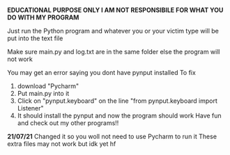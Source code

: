 **EDUCATIONAL PURPOSE ONLY I AM NOT RESPONSIBILE FOR WHAT YOU DO WITH MY PROGRAM**

Just run the Python program and whatever you or your victim type will be put into the text file

Make sure main.py and log.txt are in the same folder else the program will not work

You may get an error saying you dont have pynput installed
To fix
1. download "Pycharm" 
2. Put main.py into it
3. Click on "pynput.keyboard" on the line "from pynput.keyboard import Listener"
4. It should install the pynput and now the program should work
Have fun and check out my other programs!!


**21/07/21**
Changed it so you woll not need to use Pycharm to run it
These extra files may not work but idk yet 
hf
